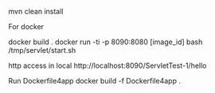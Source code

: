 mvn clean install


For docker

docker build .
docker run -ti -p 8090:8080 [image_id] bash
/tmp/servlet/start.sh

http access in local
http://localhost:8090/ServletTest-1/hello


Run Dockerfile4app
docker build -f Dockerfile4app .

